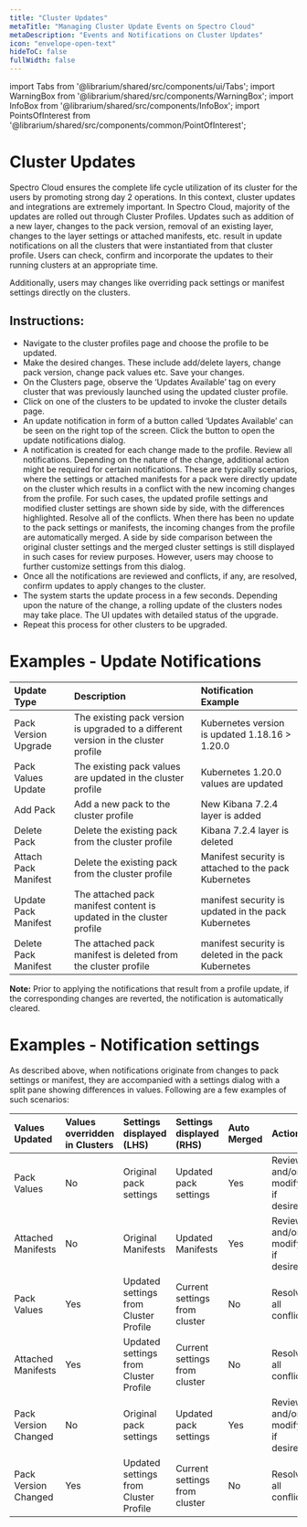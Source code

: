 ```yaml
---
title: "Cluster Updates"
metaTitle: "Managing Cluster Update Events on Spectro Cloud"
metaDescription: "Events and Notifications on Cluster Updates"
icon: "envelope-open-text"
hideToC: false
fullWidth: false
---
```


import Tabs from '@librarium/shared/src/components/ui/Tabs';
import WarningBox from '@librarium/shared/src/components/WarningBox';
import InfoBox from '@librarium/shared/src/components/InfoBox';
import PointsOfInterest from '@librarium/shared/src/components/common/PointOfInterest';



 
# Cluster Updates
Spectro Cloud ensures the complete life cycle utilization of its cluster for the users by promoting strong day 2 operations. In this context, cluster updates and integrations are extremely important. In Spectro Cloud, majority of the updates are rolled out through Cluster Profiles. Updates such as addition of a new layer, changes to the pack version, removal of an existing layer, changes to the layer settings or attached manifests, etc. result in update notifications on all the clusters that were instantiated from that cluster profile.  Users can check, confirm and incorporate the updates to their running clusters at an appropriate time.

Additionally, users may changes like overriding pack settings or manifest settings directly on the clusters. 
 
## Instructions:
* Navigate to the cluster profiles page and choose the profile to be updated. 
* Make the desired changes. These include add/delete layers, change pack version, change pack values etc. Save your changes. 
* On the Clusters page, observe the  ‘Updates Available’ tag on every cluster that was previously launched using the updated cluster profile.
* Click on one of the clusters to be updated to invoke the cluster details page. 
* An update notification in form of a button called ‘Updates Available’ can be seen on the right top of the screen. Click the button to open the update  notifications dialog.
* A notification is created for each change made to the profile. Review all notifications. Depending on the nature of the change, additional action might be required for certain notifications. These are typically scenarios, where the settings or attached manifests for a pack were directly update on the cluster which results in a conflict with the new incoming changes from the profile. For such cases, the updated profile settings and modified cluster settings are shown side by side, with the differences highlighted. Resolve all of the conflicts. When there has been no update to the pack settings or manifests, the incoming changes from the profile are automatically merged. A side by side comparison between the original cluster settings and the merged cluster settings is still displayed in such cases for review purposes. However, users may choose to further customize settings from this dialog. 
* Once all the notifications are reviewed and conflicts, if any, are resolved, confirm updates to apply changes to the cluster. 
* The system starts the update process in a few seconds. Depending upon the nature of the change, a rolling update of the clusters nodes may take place. The UI updates with detailed status of the upgrade. 
* Repeat this process for other clusters to be upgraded.


# Examples - Update Notifications

|Update Type     |Description|Notification Example                   |
|:---------------|:---------|:-----------------------|
Pack Version Upgrade |The existing pack version is upgraded to a different version in the cluster profile     |Kubernetes version is updated 1.18.16 > 1.20.0|
|Pack Values Update |The existing pack values are updated in the cluster profile       |Kubernetes  1.20.0 values are updated|
|Add Pack|Add a new pack to the cluster profile    |New Kibana 7.2.4 layer is added|
|Delete Pack|Delete the existing pack from the cluster profile      |Kibana 7.2.4 layer is deleted|
|Attach Pack Manifest|Delete the existing pack from the cluster profile      |Manifest security is attached to the pack Kubernetes|
|Update Pack Manifest|The attached pack manifest content is updated in the cluster profile|manifest security is updated in the pack Kubernetes|
|Delete Pack Manifest |The attached pack manifest is deleted from the cluster profile|manifest security is deleted in the pack Kubernetes|

**Note:**
Prior to applying the notifications that result from a profile update, if the corresponding changes are reverted, the notification is automatically cleared. 
 
# Examples - Notification settings

As described above, when notifications originate from changes to pack settings or manifest, they are accompanied with a settings dialog with a split pane showing differences in values. Following are a few examples of such scenarios:

|Values Updated    |Values overridden in Clusters   |Settings displayed (LHS)   |Settings displayed (RHS)   |Auto Merged  | Action  |
|:---------------|:---------|:--------------------|:--------|:-------|:--------|
|Pack Values|No|Original pack settings| Updated pack settings| Yes| Review and/or modify if desired|
|Attached Manifests|No|Original Manifests| Updated Manifests| Yes| Review and/or modify if desired|
|Pack Values|Yes|Updated settings from Cluster Profile| Current settings from cluster| No| Resolve all conflicts|
|Attached Manifests|Yes|Updated settings from Cluster Profile| Current settings from cluster| No| Resolve all conflicts|
|Pack Version Changed|No|Original pack settings| Updated pack settings| Yes| Review and/or modify if desired|
|Pack Version Changed|Yes|Updated settings from Cluster Profile| Current settings from cluster| No| Resolve all conflicts|
